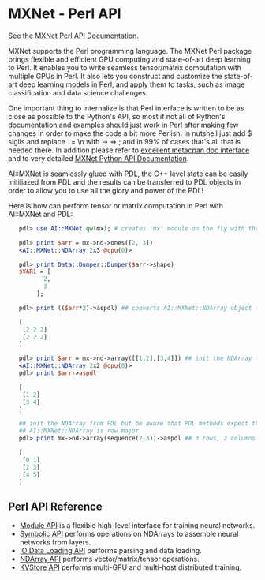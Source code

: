 # MXNet - Perl API

See the [MXNet Perl API Documentation](http://mxnet.io/api/perl/docs/index.html).

MXNet supports the Perl programming language. The MXNet Perl package brings flexible and efficient GPU
computing and state-of-art deep learning to Perl. It enables you to write seamless tensor/matrix computation with multiple GPUs in Perl.
It also lets you construct and customize the state-of-art deep learning models in Perl,
  and apply them to tasks, such as image classification and data science challenges.

One important thing to internalize is that Perl interface is written to be as close as possible to the Python's API,
so most if not all of Python's documentation and examples should just work in Perl after making few
changes in order to make the code a bit more Perlish. In nutshell just add $ sigils and replace . = \n with -> => ; and in 99% of cases
that's all that is needed there.
In addition please refer to [excellent metacpan doc interface](https://metacpan.org/release/AI-MXNet) and to very detailed
[MXNet Python API Documentation](http://mxnet.io/api/perl/docs/index.html).

AI::MXNet is seamlessly glued with PDL, the C++ level state can be easily initiliazed from PDL and the results can be
transferred to PDL objects in order to allow you to use all the glory and power of the PDL!

Here is how can perform tensor or matrix computation in Perl with AI::MXNet and PDL:

```perl
   pdl> use AI::MXNet qw(mx); # creates 'mx' module on the fly with the interface close to the Python's API

   pdl> print $arr = mx->nd->ones([2, 3])
   <AI::MXNet::NDArray 2x3 @cpu(0)>

   pdl> print Data::Dumper::Dumper($arr->shape)
   $VAR1 = [
          2,
          3
        ];

   pdl> print (($arr*2)->aspdl) ## converts AI::MXNet::NDArray object to PDL object

   [
    [2 2 2]
    [2 2 2]
   ]

   pdl> print $arr = mx->nd->array([[1,2],[3,4]]) ## init the NDArray from Perl array ref given in PDL::pdl constructor format
   <AI::MXNet::NDArray 2x2 @cpu(0)>
   pdl> print $arr->aspdl

   [
    [1 2]
    [3 4]
   ]

   ## init the NDArray from PDL but be aware that PDL methods expect the dimensions order in column major format
   ## AI::MXNet::NDArray is row major
   pdl> print mx->nd->array(sequence(2,3))->aspdl ## 3 rows, 2 columns

   [
    [0 1]
    [2 3]
    [4 5]
   ]
```
 ## Perl API Reference
 * [Module API](module.md) is a flexible high-level interface for training neural networks.
 * [Symbolic API](symbol.md) performs operations on NDArrays to assemble neural networks from layers.
 * [IO Data Loading API](io.md) performs parsing and data loading.
 * [NDArray API](ndarray.md) performs vector/matrix/tensor operations.
 * [KVStore API](kvstore.md) performs multi-GPU and multi-host distributed training.

